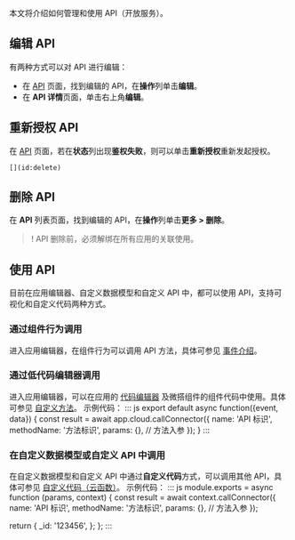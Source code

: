本文将介绍如何管理和使用 API（开放服务）。
[](id:edit)
## 编辑 API 
有两种方式可以对 API 进行编辑：
- 在 [API](https://console.cloud.tencent.com/lowcode/datasource/connector) 页面，找到编辑的 API，在**操作**列单击**编辑**。
- 在 **API 详情**页面，单击右上角**编辑**。 

[](id:refresh)
## 重新授权 API 
在 [API](https://console.cloud.tencent.com/lowcode/datasource/connector) 页面，若在**状态**列出现**鉴权失败**，则可以单击**重新授权**重新发起授权。
	
	[](id:delete)
## 删除 API 
在 **API** 列表页面，找到编辑的 API，在**操作**列单击**更多 > 删除**。
>! API 删除前，必须解绑在所有应用的关联使用。


## 使用 API
目前在应用编辑器、自定义数据模型和自定义 API 中，都可以使用 API，支持可视化和自定义代码两种方式。

[](id:components)
### 通过组件行为调用 
进入应用编辑器，在组件行为可以调用 API 方法，具体可参见 [事件介绍](https://cloud.tencent.com/document/product/1301/86578)。

[](id:editor)
### 通过低代码编辑器调用 
进入应用编辑器，可以在应用的 [代码编辑器](https://cloud.tencent.com/document/product/1301/57912) 及微搭组件的组件代码中使用。具体可参见 [自定义方法](https://cloud.tencent.com/document/product/1301/68456#editor)。
示例代码：
<dx-codeblock>
:::  js
export default async function({event, data}) {
    const result = await app.cloud.callConnector({
        name: 'API 标识',
        methodName: '方法标识',
        params: {}, // 方法入参
    });
}
:::
</dx-codeblock>

[](id:custom)
### 在自定义数据模型或自定义 API 中调用 
在自定义数据模型和自定义 API 中通过**自定义代码**方式，可以调用其他 API，具体可参见 [自定义代码（云函数）](https://cloud.tencent.com/document/product/1301/68440#api)。
示例代码：
<dx-codeblock>
:::  js
module.exports = async function (params, context) {
  const result = await context.callConnector({
    name: 'API 标识',
    methodName: '方法标识',
    params: {}, // 方法入参
  });

  return {
    _id: '123456',
  };
};
:::
</dx-codeblock>


